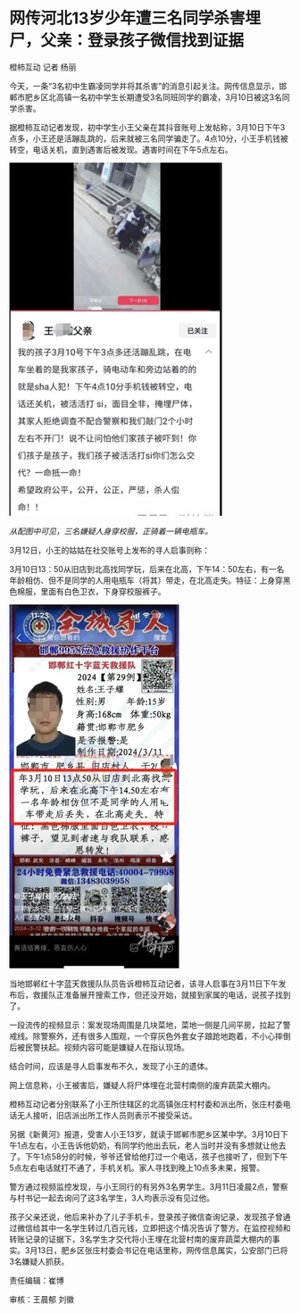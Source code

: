 # 网传河北13岁少年遭三名同学杀害埋尸，父亲：登录孩子微信找到证据

橙柿互动 记者 杨丽

今天，一条“3名初中生霸凌同学并将其杀害”的消息引起关注。网传信息显示，邯郸市肥乡区北高镇一名初中学生长期遭受3名同班同学的霸凌，3月10日被这3名同学杀害。

据橙柿互动记者发现，初中学生小王父亲在其抖音账号上发帖称，3月10日下午3点多，小王还是活蹦乱跳的，后来就被三名同学骗走了。4点10分，小王手机钱被转空，电话关机，直到遇害后被发现。遇害时间在下午5点左右。

![a5f571cdd8f797d704f3a3aad2680312.jpg](https://raw.githubusercontent.com/qqhsx/qqnews_image/main/2024/03/14/网传河北13岁少年遭三名同学杀害埋尸，父亲：登录孩子微信找到证据/a5f571cdd8f797d704f3a3aad2680312.jpg)

 _从配图中可见，三名嫌疑人身穿校服，正骑着一辆电瓶车。_

3月12日，小王的姑姑在社交账号上发布的寻人启事则称：

3月10日13：50从旧店到北高找同学玩，后来在北高，下午14：50左右，有一名年龄相仿、但不是同学的人用电瓶车（将其）带走，在北高走失。特征：上身穿黑色棉服，里面有白色卫衣，下身穿校服裤子。

![efe20558aefa5a2ea610115a0ea4d9c8.jpg](https://raw.githubusercontent.com/qqhsx/qqnews_image/main/2024/03/14/网传河北13岁少年遭三名同学杀害埋尸，父亲：登录孩子微信找到证据/efe20558aefa5a2ea610115a0ea4d9c8.jpg)

当地邯郸红十字蓝天救援队队员告诉橙柿互动记者，该寻人启事在3月11日下午发布后，救援队正准备展开搜索工作，但还没开始，就接到家属的电话，说孩子找到了。

一段流传的视频显示：案发现场周围是几块菜地，菜地一侧是几间平房，拉起了警戒线。除警察外，还有很多人围观，一个穿灰色外套女子踉跄地跑着，不小心摔倒后被民警扶起。视频内容可能是嫌疑人在指认现场。

结合时间，应该是寻人启事发布不久，发现了小王的遗体。

网上信息称，小王被害后，嫌疑人将尸体埋在北营村南侧的废弃蔬菜大棚内。

橙柿互动记者分别联系了小王所住辖区的北高镇张庄村村委和派出所，张庄村委电话无人接听，旧店派出所工作人员则表示不接受采访。

另据《新黄河》报道，受害人小王13岁，就读于邯郸市肥乡区某中学。3月10日下午1点左右，小王告诉他奶奶，有同学约他出去玩，老人当时并没有多想就让他去了。下午1点58分的时候，爷爷还曾给他打过一个电话，孩子也接听了，但到下午5点左右电话就打不通了，手机关机。家人寻找到晚上10点多未果，报警。

警方通过视频监控发现，与小王同行的有另外3名男学生。3月11日凌晨2点，警察与村书记一起去询问了这3名学生，3人均表示没有见过他。

孩子父亲还说，他后来补办了儿子手机卡，登录孩子微信查询记录，发现孩子曾通过微信给其中一名学生转过几百元钱，立即把这个情况告诉了警方。在监控视频和转账记录的证据下，3名学生才交代将小王埋在北营村南的废弃蔬菜大棚内的事实。3月13日，肥乡区张庄村委会书记在电话里称，网传信息属实，公安部门已将3名嫌疑人抓获。

责任编辑：崔博

审核：王晨郁 刘徽

